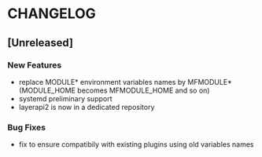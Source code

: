 # CHANGELOG


## [Unreleased]

### New Features
- replace MODULE* environment variables names by MFMODULE* (MODULE_HOME becomes MFMODULE_HOME and so on)
- systemd preliminary support
- layerapi2 is now in a dedicated repository


### Bug Fixes
- fix to ensure compatibily with existing plugins using old variables names





